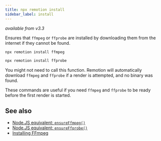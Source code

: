 ```yaml
---
title: npx remotion install
sidebar_label: install
---
```


_available from v3.3_

Ensures that `ffmpeg` or `ffprobe` are installed by downloading them from the internet if they cannot be found.

```bash
npx remotion install ffmpeg
```

```bash
npx remotion install ffprobe
```

You might not need to call this function. Remotion will automatically download `ffmpeg` and `ffprobe` if a render is attempted, and no binary was found.

These commands are useful if you need `ffmpeg` and `ffprobe` to be ready before the first render is started.

## See also

- [Node.JS equivalent: `ensureFfmpeg()`](/docs/renderer/ensure-ffmpeg)
- [Node.JS equivalent: `ensureFfprobe()`](/docs/renderer/ensure-ffprobe)
- [Installing FFmpeg](/docs/ffmpeg)
